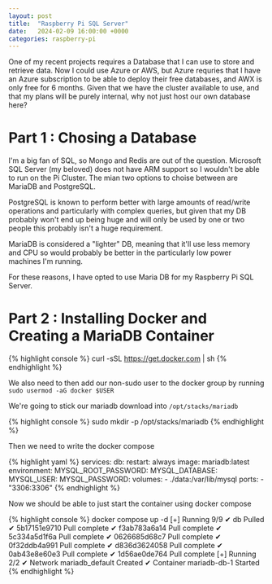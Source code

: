 ```yaml
---
layout: post
title:  "Raspberry Pi SQL Server"
date:   2024-02-09 16:00:00 +0000
categories: raspberry-pi
---
```


One of my recent projects requires a Database that I can use to store and retrieve data. Now I could use Azure or AWS, but Azure requries that I have an Azure subscription to be able to deploy their free databases, and AWX is only free for 6 months. Given that we have the cluster available to use, and that my plans will be purely internal, why not just host our own database here?

# Part 1 : Chosing a Database

I'm a big fan of SQL, so Mongo and Redis are out of the question. Microsoft SQL Server (my beloved) does not have ARM support so I wouldn't be able to run on the Pi Cluster. The mian two options to choise between are MariaDB and PostgreSQL. 

PostgreSQL is known to perform better with large amounts of read/write operations and particularly with complex queries, but given that my DB probably won't end up being huge and will only be used by one or two people this probably isn't a huge requirement.

MariaDB is considered a "lighter" DB, meaning that it'll use less memory and CPU so would probably be better in the particularly low power machines I'm running.

For these reasons, I have opted to use Maria DB for my Raspberry Pi SQL Server.

# Part 2 : Installing Docker and Creating a MariaDB Container

{% highlight console %}
curl -sSL https://get.docker.com | sh
{% endhighlight %}

We also need to then add our non-sudo user to the docker group by running `sudo usermod -aG docker $USER`

We're going to stick our mariadb download into `/opt/stacks/mariadb`

{% highlight console %}
sudo mkdir -p /opt/stacks/mariadb
{% endhighlight %}

Then we need to write the docker compose

{% highlight yaml %}
services:
  db:
    restart: always
    image: mariadb:latest
    environment:
      MYSQL_ROOT_PASSWORD: 
      MYSQL_DATABASE: 
      MYSQL_USER: 
      MYSQL_PASSWORD: 
    volumes:
      - ./data:/var/lib/mysql
    ports:
      - "3306:3306"
{% endhighlight %}

Now we should be able to just start the container using docker compose

{% highlight console %}
docker compose up -d
[+] Running 9/9
 ✔ db Pulled
   ✔ 5b17151e9710 Pull complete
   ✔ f3ab783a6a14 Pull complete
   ✔ 5c334a5d1f6a Pull complete
   ✔ 0626685d68c7 Pull complete
   ✔ 0f32ddb4a991 Pull complete
   ✔ d836d3624058 Pull complete
   ✔ 0ab43e8e60e3 Pull complete
   ✔ 1d56ae0de764 Pull complete
[+] Running 2/2
 ✔ Network mariadb_default  Created
 ✔ Container mariadb-db-1   Started
 {% endhighlight %}


